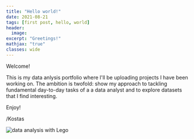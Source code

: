 ```yaml
---
title: "Hello world!"
date: 2021-08-21
tags: [first post, hello, world]
header:
  image: 
excerpt: "Greetings!"
mathjax: "true"
classes: wide
---
```


Welcome!

This is my data anlysis portfolio where I'll be uploading projects I have been working on. The ambition is twofold: show my approach to tackling fundamental day-to-day tasks of a a data analyst and to explore datasets that I find interesting.

Enjoy!

/Kostas

<img src="{{ site.url }}{{ site.baseurl }}/images/data_lego.jpeg" alt="data analysis with Lego">

